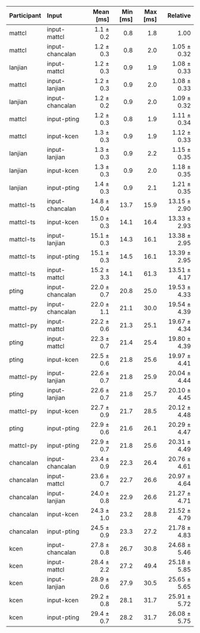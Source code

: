 | Participant | Input | Mean [ms] | Min [ms] | Max [ms] | Relative |
|:---|:---|---:|---:|---:|---:|
| mattcl | input-mattcl | 1.1 ± 0.2 | 0.8 | 1.8 | 1.00 |
| mattcl | input-chancalan | 1.2 ± 0.3 | 0.8 | 2.0 | 1.05 ± 0.32 |
| lanjian | input-mattcl | 1.2 ± 0.3 | 0.9 | 1.9 | 1.08 ± 0.33 |
| mattcl | input-lanjian | 1.2 ± 0.3 | 0.9 | 2.0 | 1.08 ± 0.33 |
| lanjian | input-chancalan | 1.2 ± 0.2 | 0.9 | 2.0 | 1.09 ± 0.32 |
| mattcl | input-pting | 1.2 ± 0.3 | 0.8 | 1.9 | 1.11 ± 0.34 |
| mattcl | input-kcen | 1.3 ± 0.3 | 0.9 | 1.9 | 1.12 ± 0.33 |
| lanjian | input-lanjian | 1.3 ± 0.3 | 0.9 | 2.2 | 1.15 ± 0.35 |
| lanjian | input-kcen | 1.3 ± 0.3 | 0.9 | 2.0 | 1.18 ± 0.35 |
| lanjian | input-pting | 1.4 ± 0.3 | 0.9 | 2.1 | 1.21 ± 0.35 |
| mattcl-ts | input-chancalan | 14.8 ± 0.4 | 13.7 | 15.9 | 13.15 ± 2.90 |
| mattcl-ts | input-kcen | 15.0 ± 0.3 | 14.1 | 16.4 | 13.33 ± 2.93 |
| mattcl-ts | input-lanjian | 15.1 ± 0.3 | 14.3 | 16.1 | 13.38 ± 2.95 |
| mattcl-ts | input-pting | 15.1 ± 0.3 | 14.5 | 16.1 | 13.39 ± 2.95 |
| mattcl-ts | input-mattcl | 15.2 ± 3.3 | 14.1 | 61.3 | 13.51 ± 4.17 |
| pting | input-chancalan | 22.0 ± 0.7 | 20.8 | 25.0 | 19.53 ± 4.33 |
| mattcl-py | input-chancalan | 22.0 ± 1.1 | 21.1 | 30.0 | 19.54 ± 4.39 |
| mattcl-py | input-mattcl | 22.2 ± 0.6 | 21.3 | 25.1 | 19.67 ± 4.34 |
| pting | input-mattcl | 22.3 ± 0.7 | 21.4 | 25.4 | 19.80 ± 4.39 |
| pting | input-kcen | 22.5 ± 0.6 | 21.8 | 25.6 | 19.97 ± 4.41 |
| mattcl-py | input-lanjian | 22.6 ± 0.7 | 21.8 | 25.9 | 20.04 ± 4.44 |
| pting | input-lanjian | 22.6 ± 0.7 | 21.8 | 25.7 | 20.10 ± 4.45 |
| mattcl-py | input-kcen | 22.7 ± 0.9 | 21.7 | 28.5 | 20.12 ± 4.48 |
| pting | input-pting | 22.9 ± 0.6 | 21.6 | 26.1 | 20.29 ± 4.47 |
| mattcl-py | input-pting | 22.9 ± 0.7 | 21.8 | 25.6 | 20.31 ± 4.49 |
| chancalan | input-chancalan | 23.4 ± 0.9 | 22.3 | 26.4 | 20.76 ± 4.61 |
| chancalan | input-mattcl | 23.6 ± 0.7 | 22.7 | 26.6 | 20.97 ± 4.64 |
| chancalan | input-lanjian | 24.0 ± 0.8 | 22.9 | 26.6 | 21.27 ± 4.71 |
| chancalan | input-kcen | 24.3 ± 1.0 | 23.2 | 28.8 | 21.52 ± 4.79 |
| chancalan | input-pting | 24.5 ± 0.9 | 23.3 | 27.2 | 21.78 ± 4.83 |
| kcen | input-chancalan | 27.8 ± 0.8 | 26.7 | 30.8 | 24.68 ± 5.46 |
| kcen | input-mattcl | 28.4 ± 2.2 | 27.2 | 49.4 | 25.18 ± 5.85 |
| kcen | input-lanjian | 28.9 ± 0.6 | 27.9 | 30.5 | 25.65 ± 5.65 |
| kcen | input-kcen | 29.2 ± 0.8 | 28.1 | 31.7 | 25.91 ± 5.72 |
| kcen | input-pting | 29.4 ± 0.7 | 28.2 | 31.7 | 26.08 ± 5.75 |
